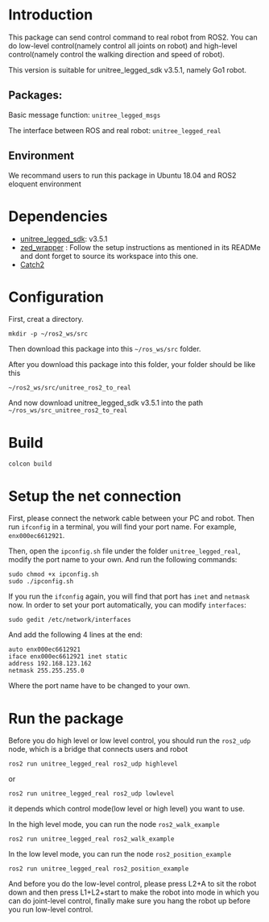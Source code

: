# Introduction
This package can send control command to real robot from ROS2. You can do low-level control(namely control all joints on robot) and high-level control(namely control the walking direction and speed of robot).

This version is suitable for unitree_legged_sdk v3.5.1, namely Go1 robot.

## Packages:

Basic message function: `unitree_legged_msgs`

The interface between ROS and real robot: `unitree_legged_real`

## Environment
We recommand users to run this package in Ubuntu 18.04 and ROS2 eloquent environment

# Dependencies
* [unitree_legged_sdk](https://github.com/unitreerobotics): v3.5.1
* [zed_wrapper](https://github.com/stereolabs/zed-ros2-wrapper) : Follow the setup instructions as mentioned in its READMe and dont forget to source its workspace into this one.
* [Catch2](https://github.com/catchorg/Catch2)

# Configuration
First, creat a directory.
```
mkdir -p ~/ros2_ws/src
```
Then download this package into this `~/ros_ws/src` folder. 

After you download this package into this folder, your folder should be like this
```
~/ros2_ws/src/unitree_ros2_to_real
```

And now download unitree_legged_sdk v3.5.1 into the path `~/ros_ws/src_unitree_ros2_to_real`


# Build
```
colcon build
```

# Setup the net connection
First, please connect the network cable between your PC and robot. Then run `ifconfig` in a terminal, you will find your port name. For example, `enx000ec6612921`.

Then, open the `ipconfig.sh` file under the folder `unitree_legged_real`, modify the port name to your own. And run the following commands:
```
sudo chmod +x ipconfig.sh
sudo ./ipconfig.sh
```
If you run the `ifconfig` again, you will find that port has `inet` and `netmask` now.
In order to set your port automatically, you can modify `interfaces`:
```
sudo gedit /etc/network/interfaces
```
And add the following 4 lines at the end:
```
auto enx000ec6612921
iface enx000ec6612921 inet static
address 192.168.123.162
netmask 255.255.255.0
```
Where the port name have to be changed to your own.

# Run the package
Before you do high level or low level control, you should run the `ros2_udp` node, which is a bridge that connects users and robot
```
ros2 run unitree_legged_real ros2_udp highlevel
```

or

```
ros2 run unitree_legged_real ros2_udp lowlevel
```

it depends which control mode(low level or high level) you want to use.

In the high level mode, you can run the node `ros2_walk_example`
```
ros2 run unitree_legged_real ros2_walk_example
```

In the low level mode, you can run the node `ros2_position_example`
```
ros2 run unitree_legged_real ros2_position_example
```

And before you do the low-level control, please press L2+A to sit the robot down and then press L1+L2+start to make the robot into
mode in which you can do joint-level control, finally make sure you hang the robot up before you run low-level control.

